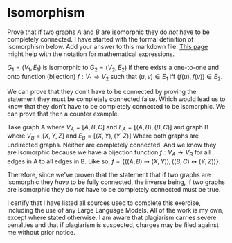 # Isomorphism

Prove that if two graphs $A$ and $B$ are isomorphic they do *not* have to
be completely connected. I have started with the formal definition of
isomorphism below. Add your answer to this markdown file. [This
page](https://docs.github.com/en/get-started/writing-on-github/working-with-advanced-formatting/writing-mathematical-expressions)
might help with the notation for mathematical expressions.

$G_1=(V_1 , E_1)$ is isomorphic to $G_2 = (V_2, E_2)$ if there exists a
one-to-one and onto function (bijection) $f: V_1 \rightarrow V_2$ such that $(u,v)
\in E_1$ iff $(f(u),f(v)) \in E_2$.

We can prove that they don't have to be connected by proving the statement they must be completely connected false. Which would lead us to know that they don't have to be completely connected to be isomorphic. We can prove that then a counter example. 

Take graph A where $V_A = [A,B,C]$ and $E_A = [(A,B),(B,C)]$ and graph B where $V_B = [X,Y,Z]$ and $E_B = [(X,Y),(Y,Z)]$ Where both graphs are undirected graphs. Neither are completely connected. And we know they are isomorphic because we have a bijection function $f: V_A \rightarrow V_B$ for all edges in A to all edges in B. Like so, $f = \{((A,B) \mapsto (X,Y)), ((B,C) \mapsto (Y,Z)) \}$.

Therefore, since we've proven that the statement that if two graphs are isomorphic they *have* to be fully connected, the inverse being, if two graphs are isomorphic they do *not* have to be completely connected must be true.




I certify that I have listed all sources used to complete this exercise, including the use of any Large Language Models. All of the work is my own, except where stated otherwise. I am aware that plagiarism carries severe penalties and that if plagiarism is suspected, charges may be filed against me without prior notice.
